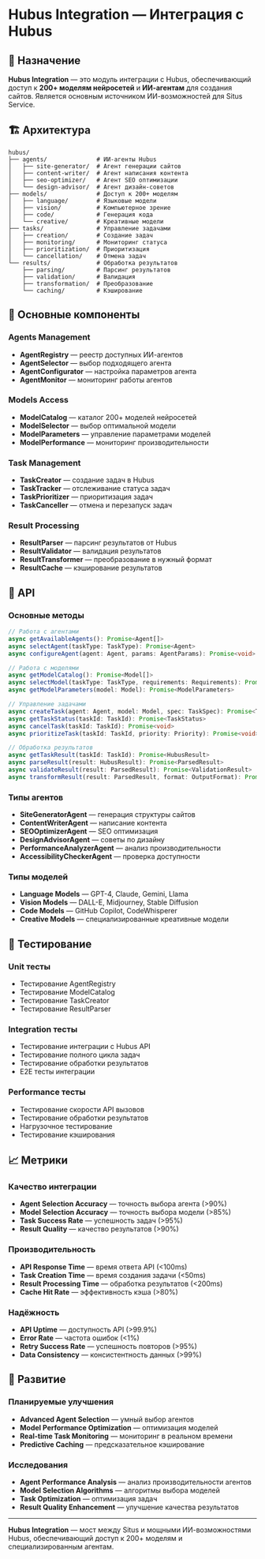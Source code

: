 # Hubus Integration — Интеграция с Hubus

## 🎯 Назначение

**Hubus Integration** — это модуль интеграции с Hubus, обеспечивающий доступ к **200+ моделям нейросетей** и **ИИ-агентам** для создания сайтов. Является основным источником ИИ-возможностей для Situs Service.

## 🏗️ Архитектура

```
hubus/
├── agents/              # ИИ-агенты Hubus
│   ├── site-generator/  # Агент генерации сайтов
│   ├── content-writer/  # Агент написания контента
│   ├── seo-optimizer/   # Агент SEO оптимизации
│   └── design-advisor/  # Агент дизайн-советов
├── models/              # Доступ к 200+ моделям
│   ├── language/        # Языковые модели
│   ├── vision/          # Компьютерное зрение
│   ├── code/            # Генерация кода
│   └── creative/        # Креативные модели
├── tasks/               # Управление задачами
│   ├── creation/        # Создание задач
│   ├── monitoring/      # Мониторинг статуса
│   ├── prioritization/  # Приоритизация
│   └── cancellation/    # Отмена задач
└── results/             # Обработка результатов
    ├── parsing/         # Парсинг результатов
    ├── validation/      # Валидация
    ├── transformation/  # Преобразование
    └── caching/         # Кэширование
```

## 🔧 Основные компоненты

### Agents Management
- **AgentRegistry** — реестр доступных ИИ-агентов
- **AgentSelector** — выбор подходящего агента
- **AgentConfigurator** — настройка параметров агента
- **AgentMonitor** — мониторинг работы агентов

### Models Access
- **ModelCatalog** — каталог 200+ моделей нейросетей
- **ModelSelector** — выбор оптимальной модели
- **ModelParameters** — управление параметрами моделей
- **ModelPerformance** — мониторинг производительности

### Task Management
- **TaskCreator** — создание задач в Hubus
- **TaskTracker** — отслеживание статуса задач
- **TaskPrioritizer** — приоритизация задач
- **TaskCanceller** — отмена и перезапуск задач

### Result Processing
- **ResultParser** — парсинг результатов от Hubus
- **ResultValidator** — валидация результатов
- **ResultTransformer** — преобразование в нужный формат
- **ResultCache** — кэширование результатов

## 🔗 API

### Основные методы

```typescript
// Работа с агентами
async getAvailableAgents(): Promise<Agent[]>
async selectAgent(taskType: TaskType): Promise<Agent>
async configureAgent(agent: Agent, params: AgentParams): Promise<void>

// Работа с моделями
async getModelCatalog(): Promise<Model[]>
async selectModel(taskType: TaskType, requirements: Requirements): Promise<Model>
async getModelParameters(model: Model): Promise<ModelParameters>

// Управление задачами
async createTask(agent: Agent, model: Model, spec: TaskSpec): Promise<TaskId>
async getTaskStatus(taskId: TaskId): Promise<TaskStatus>
async cancelTask(taskId: TaskId): Promise<void>
async prioritizeTask(taskId: TaskId, priority: Priority): Promise<void>

// Обработка результатов
async getTaskResult(taskId: TaskId): Promise<HubusResult>
async parseResult(result: HubusResult): Promise<ParsedResult>
async validateResult(result: ParsedResult): Promise<ValidationResult>
async transformResult(result: ParsedResult, format: OutputFormat): Promise<TransformedResult>
```

### Типы агентов

- **SiteGeneratorAgent** — генерация структуры сайтов
- **ContentWriterAgent** — написание контента
- **SEOOptimizerAgent** — SEO оптимизация
- **DesignAdvisorAgent** — советы по дизайну
- **PerformanceAnalyzerAgent** — анализ производительности
- **AccessibilityCheckerAgent** — проверка доступности

### Типы моделей

- **Language Models** — GPT-4, Claude, Gemini, Llama
- **Vision Models** — DALL-E, Midjourney, Stable Diffusion
- **Code Models** — GitHub Copilot, CodeWhisperer
- **Creative Models** — специализированные креативные модели

## 🧪 Тестирование

### Unit тесты
- Тестирование AgentRegistry
- Тестирование ModelCatalog
- Тестирование TaskCreator
- Тестирование ResultParser

### Integration тесты
- Тестирование интеграции с Hubus API
- Тестирование полного цикла задач
- Тестирование обработки результатов
- E2E тесты интеграции

### Performance тесты
- Тестирование скорости API вызовов
- Тестирование обработки результатов
- Нагрузочное тестирование
- Тестирование кэширования

## 📈 Метрики

### Качество интеграции
- **Agent Selection Accuracy** — точность выбора агента (>90%)
- **Model Selection Accuracy** — точность выбора модели (>85%)
- **Task Success Rate** — успешность задач (>95%)
- **Result Quality** — качество результатов (>90%)

### Производительность
- **API Response Time** — время ответа API (<100ms)
- **Task Creation Time** — время создания задачи (<50ms)
- **Result Processing Time** — обработка результатов (<200ms)
- **Cache Hit Rate** — эффективность кэша (>80%)

### Надёжность
- **API Uptime** — доступность API (>99.9%)
- **Error Rate** — частота ошибок (<1%)
- **Retry Success Rate** — успешность повторов (>95%)
- **Data Consistency** — консистентность данных (>99%)

## 🚀 Развитие

### Планируемые улучшения
- **Advanced Agent Selection** — умный выбор агентов
- **Model Performance Optimization** — оптимизация моделей
- **Real-time Task Monitoring** — мониторинг в реальном времени
- **Predictive Caching** — предсказательное кэширование

### Исследования
- **Agent Performance Analysis** — анализ производительности агентов
- **Model Selection Algorithms** — алгоритмы выбора моделей
- **Task Optimization** — оптимизация задач
- **Result Quality Enhancement** — улучшение качества результатов

---

**Hubus Integration** — мост между Situs и мощными ИИ-возможностями Hubus, обеспечивающий доступ к 200+ моделям и специализированным агентам. 